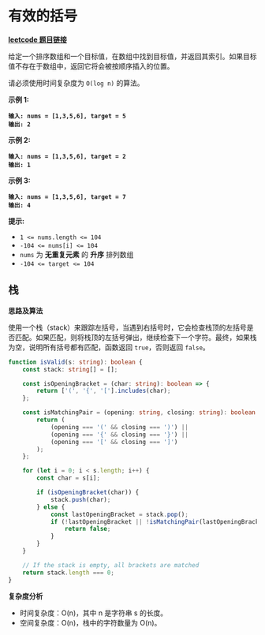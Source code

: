 # 有效的括号

[**leetcode 题目链接**](https://leetcode.cn/problems/valid-parentheses/description/)

给定一个排序数组和一个目标值，在数组中找到目标值，并返回其索引。如果目标值不存在于数组中，返回它将会被按顺序插入的位置。

请必须使用时间复杂度为 `O(log n)` 的算法。

**示例 1:**

<pre><code><strong>输入: nums = [1,3,5,6], target = 5
</strong><strong>输出: 2
</strong></code></pre>

**示例 2:**

<pre><code><strong>输入: nums = [1,3,5,6], target = 2
</strong><strong>输出: 1
</strong></code></pre>

**示例 3:**

<pre><code><strong>输入: nums = [1,3,5,6], target = 7
</strong><strong>输出: 4
</strong></code></pre>

**提示:**

* `1 <= nums.length <= 104`
* `-104 <= nums[i] <= 104`
* `nums` 为 **无重复元素** 的 **升序** 排列数组
* `-104 <= target <= 104`

## 栈

**思路及算法**

使用一个栈（stack）来跟踪左括号，当遇到右括号时，它会检查栈顶的左括号是否匹配。如果匹配，则将栈顶的左括号弹出，继续检查下一个字符。最终，如果栈为空，说明所有括号都有匹配，函数返回 `true`，否则返回 `false`。

```typescript
function isValid(s: string): boolean {
    const stack: string[] = [];

    const isOpeningBracket = (char: string): boolean => {
        return ['(', '{', '['].includes(char);
    };

    const isMatchingPair = (opening: string, closing: string): boolean => {
        return (
            (opening === '(' && closing === ')') ||
            (opening === '{' && closing === '}') ||
            (opening === '[' && closing === ']')
        );
    };

    for (let i = 0; i < s.length; i++) {
        const char = s[i];

        if (isOpeningBracket(char)) {
            stack.push(char);
        } else {
            const lastOpeningBracket = stack.pop();
            if (!lastOpeningBracket || !isMatchingPair(lastOpeningBracket, char)) {
                return false;
            }
        }
    }

    // If the stack is empty, all brackets are matched
    return stack.length === 0;
}
```

**复杂度分析**

* 时间复杂度：O(n)，其中 n 是字符串 s 的长度。
* 空间复杂度：O(n)，栈中的字符数量为 O(n)。

